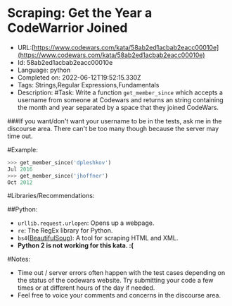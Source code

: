 # Scraping: Get the Year a CodeWarrior Joined

 - URL:[https://www.codewars.com/kata/58ab2ed1acbab2eacc00010e](https://www.codewars.com/kata/58ab2ed1acbab2eacc00010e)
 - Id: 58ab2ed1acbab2eacc00010e
 - Language: python
 - Completed on: 2022-06-12T19:52:15.330Z
 - Tags: Strings,Regular Expressions,Fundamentals
 - Description:
#Task:
Write a function `get_member_since` which accepts a username from someone at Codewars and returns an string containing the month and year separated by a space that they joined CodeWars.

###If you want/don't want your username to be in the tests, ask me in the discourse area. There can't be too many though because the server may time out.

#Example:

```python
>>> get_member_since('dpleshkov')
Jul 2016
>>> get_member_since('jhoffner')
Oct 2012
```

#Libraries/Recommendations:

##Python:

* `urllib.request.urlopen`: Opens up a webpage.
* `re`: The RegEx library for Python.
* `bs4`([BeautifulSoup](https://www.crummy.com/software/BeautifulSoup/bs4/doc)): A tool for scraping HTML and XML.
* **Python 2 is not working for this kata. :(**

#Notes:

* Time out / server errors often happen with the test cases depending on the status of the codewars website. Try submitting your code a few times or at different hours of the day if needed.
* Feel free to voice your comments and concerns in the discourse area.
